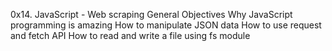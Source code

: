 0x14. JavaScript - Web scraping
General Objectives
Why JavaScript programming is amazing
How to manipulate JSON data
How to use request and fetch API
How to read and write a file using fs module
